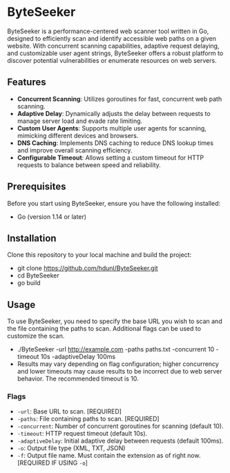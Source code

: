 # ByteSeeker

ByteSeeker is a performance-centered web scanner tool written in Go, designed to efficiently scan and identify accessible web paths on a given website. With concurrent scanning capabilities, adaptive request delaying, and customizable user agent strings, ByteSeeker offers a robust platform to discover potential vulnerabilities or enumerate resources on web servers.

## Features

- **Concurrent Scanning**: Utilizes goroutines for fast, concurrent web path scanning.
- **Adaptive Delay**: Dynamically adjusts the delay between requests to manage server load and evade rate limiting.
- **Custom User Agents**: Supports multiple user agents for scanning, mimicking different devices and browsers.
- **DNS Caching**: Implements DNS caching to reduce DNS lookup times and improve overall scanning efficiency.
- **Configurable Timeout**: Allows setting a custom timeout for HTTP requests to balance between speed and reliability.

## Prerequisites

Before you start using ByteSeeker, ensure you have the following installed:
- Go (version 1.14 or later)

## Installation

Clone this repository to your local machine and build the project:
- git clone https://github.com/hdunl/ByteSeeker.git
- cd ByteSeeker
- go build

## Usage

To use ByteSeeker, you need to specify the base URL you wish to scan and the file containing the paths to scan. Additional flags can be used to customize the scan.
- ./ByteSeeker -url http://example.com -paths paths.txt -concurrent 10 -timeout 10s -adaptiveDelay 100ms
- Results may vary depending on flag configuration; higher concurrency and lower timeouts may cause results to be incorrect due to web server behavior. The recommended timeout is 10.

### Flags

- `-url`: Base URL to scan. [REQUIRED]
- `-paths`: File containing paths to scan. [REQUIRED]
- `-concurrent`: Number of concurrent goroutines for scanning (default 10).
- `-timeout`: HTTP request timeout (default 10s).
- `-adaptiveDelay`: Initial adaptive delay between requests (default 100ms).
- `-o`: Output file type (XML, TXT, JSON)
- `-f`: Output file name. Must contain the extension as of right now. [REQUIRED IF USING `-o`]
